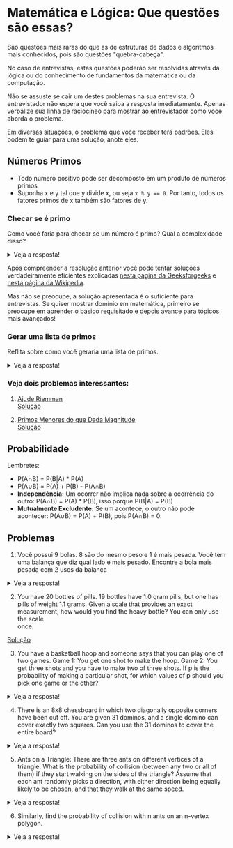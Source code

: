 # Matemática e Lógica: Que questões são essas?

São questões mais raras do que as de estruturas de dados e
algoritmos mais conhecidos, pois são questões "quebra-cabeça".

No caso de entrevistas, estas questões poderão ser resolvidas
através da lógica ou do conhecimento de fundamentos da 
matemática ou da computação.

Não se assuste se cair um destes problemas na sua 
entrevista. O entrevistador não espera que você saiba
a resposta imediatamente. Apenas verbalize sua linha de
raciocíneo para mostrar ao entrevistador como você aborda
o problema.

Em diversas situações, o problema que você receber terá
padrões. Eles podem te guiar para uma solução, anote 
eles.

## Números Primos

- Todo número positivo pode ser decomposto em um produto de 
números primos
- Suponha x e y tal que y divide x, ou seja `x % y == 0`. 
Por tanto, todos os fatores primos de x também são fatores 
de y.

### Checar se é primo

Como você faria para checar se um número é primo? 
Qual a complexidade disso?

<details>

<summary>Veja a resposta!</summary>  

Você pode pensar em testar todos os números, um por um, 
mas podemos reduzir a complexidade para O(\sqrt{N})
se lembrarmos que o maior divisível de um número N é
menor ou igual a \sqrt{N}. Veja a prova [aqui](https://qastack.com.br/programming/5811151/why-do-we-check-up-to-the-square-root-of-a-prime-number-to-determine-if-it-is-pr).

Código: [eh_primo.cpp](eh_primo.cpp)

Para saber porque não usei sqrt:
- [Why Math Functions in C++ Are So Slow?](https://hackernoon.com/why-math-functions-in-c-are-so-slow-nxz3155)
</details>

Após compreender a resolução anterior
você pode tentar soluções verdadeiramente
eficientes explicadas [nesta página da Geeksforgeeks](https://www.geeksforgeeks.org/prime-numbers/) e [nesta página da Wikipedia](https://en.wikipedia.org/wiki/Primality_test).

Mas não se preocupe, a solução apresentada é o
suficiente para entrevistas. Se quiser mostrar domínio em
matemática, primeiro se preocupe em aprender o básico 
requisitado e depois avance para tópicos mais avançados!

### Gerar uma lista de primos

Reflita sobre como você geraria uma lista de primos.

<details>

<summary>Veja a resposta!</summary>

Você pode pensar em usar o algoritmo anterior para testar
cada número, mas essa solução seria muito custosa.

Uma solução mais eficiente é o algoritmo de Erastotenes,
com complexidade O(N log N).

<img src="crivo_animado.gif">

Código: [crivo.cpp](crivo.cpp)

Veja a explicação sobre a complexidade [aqui](https://noic.com.br/materiais-informatica/curso/math-03/).

</details>

### Veja dois problemas interessantes:

1. [Ajude Riemman](https://neps.academy/br/exercise/288)  
[Solução](Ajude_Riemman.cpp)

2. [Primos Menores do que Dada Magnitude](https://neps.academy/br/exercise/295)  
[Solução](Primos_Menores_Que_N.cpp)

## Probabilidade

Lembretes:
- P(A∩B) = P(B|A) * P(A)
- P(A∪B) = P(A) + P(B) - P(A∩B)
- **Independência:** Um ocorrer não implica nada sobre a 
ocorrência do outro: P(A∩B) = P(A) * P(B), isso porque 
P(B|A) = P(B)
- **Mutualmente Excludente:** Se um acontece, o outro 
não pode acontecer: P(A∪B) = P(A) + P(B), pois P(A∩B) = 0.

## Problemas

1. Você possui 9 bolas. 8 são do mesmo peso e 1 é mais
pesada. Você tem uma balança que diz qual lado é mais
pesado. Encontre a bola mais pesada com 2 usos da balança

<details>

<summary>Veja a resposta!</summary>

Separe as bolas em 3 conjuntos de 3 bolas. Meça dois
conjuntos. Assim, você saberá em qual conjunto está a
bola mais pesada.
Divida este conjunto em 3 novos conjuntos de uma bola e
meça novamente. Assim encontramos a bola.

</details>

2. You  have 20 bottles of pills. 19 bottles have 1.0
gram pills, but one has pills of weight 1.1 grams. Given 
a scale that provides an exact measurement, how would 
you find the heavy bottle? You  can  only use the scale  
once. 

[Solução](bottles.cpp)

3. You  have a basketball hoop and someone says  that you can  play one of two games. 
Game 1: You  get one shot to make the hoop. 
Game 2: You  get three shots and you have to make two of three shots. 
If p  is  the probability of making a particular shot, for which values of p should  you  pick one game 
or the other?

<details>

<summary>Veja a resposta!</summary>

Probabilidade de ganhar:
- Game 1: p
- Game 2: p * p * p + p * p * (1-p) + p * (1-p) * p + (1-p) * p * p = 3*(1-p)*p² + p^3 = 3p² - 2p³

Qual a probabilidade de P(G_1) > P(G_2)?
   p > 3p² - 2p³  
   (2p - 1)(p - 1) > 0

Como:
   Temos que (2p -1) e (p - 1) são ambos termos 
   negativos, já que p teria que ser maior do que 100%
   para que p - 1 fosse positivo.  

Portanto:
   2p - 1 < 0
   2p < 1
   p < 0.5

Sendo assim, se p ∈ {0, 0.5, 1}, então tanto faz se é 
jogado o Game 1 ou Game 2. Se 0 < p < 0.5, então o melhor
é jogar o Game 1. Se 0.5 < p < 1, então é mais vantajoso
o Game 2.

[Solução](Game.cpp)
</details>

4. There is  an  8x8  chessboard  in which two diagonally opposite corners have been cut off. 
You  are  given 31  dominos, and a single domino can  cover exactly two squares.  Can  you use  the 31 
dominos to cover the entire board? 

<details>

<summary>Veja a resposta!</summary>

8*8 = 64
64 - 2 = 62.

Cada peça ocupa 2 espaços. `31 * 2 == 62`. Há espaço para
todas as peças.

Padrão: Cada peça deita-se, necessariamente, sob uma peça
branca e outra preta. Há 32 peças pretas e 30 brancas, ou
30 pretas e 32 brancas, pois retiramos as pontas 
diagonalmente opostas. Logo, não podemos posicionar as 31
peças no tabuleiro!

</details>

5. Ants on a Triangle: There are three ants on different vertices of a triangle. What is the probability of 
collision (between any two or all  of them) if they start walking on the sides of the triangle? Assume 
that each ant randomly picks a direction, with either direction being equally likely to be chosen, and 
that they walk at the same speed.

<details>

<summary>Veja a resposta!</summary>

Vamos simplificar dizendo que a formiga pode andar em
sentido horario ou anti-horário.

Caso em que ninguem colide: Ou todas vão no sentido
horário, ou todas vão sentido anti-horário.
    (1/2)³ + (1/2)³

Como a probabilidade de alguem colidir, é igual a 100
menos a probabilidade de não colidir, a chance de colidir
é:
    p = 1 - (1/2)³ + (1/2)³ = 1 - (1/2)² = 0.75

</details>

6. Similarly, find the probability of collision with n ants on an  n-vertex polygon.

<details>

<summary>Veja a resposta!</summary>

Precisamos que todas as n formigas, escolham o mesmo 
sentido, horário ou anti-horário
    (1/2)^n + (1/2)^n

Ou seja, a probabilidade de colisão é:
    p = 1 - (1/2)^(n-1)

</details>
